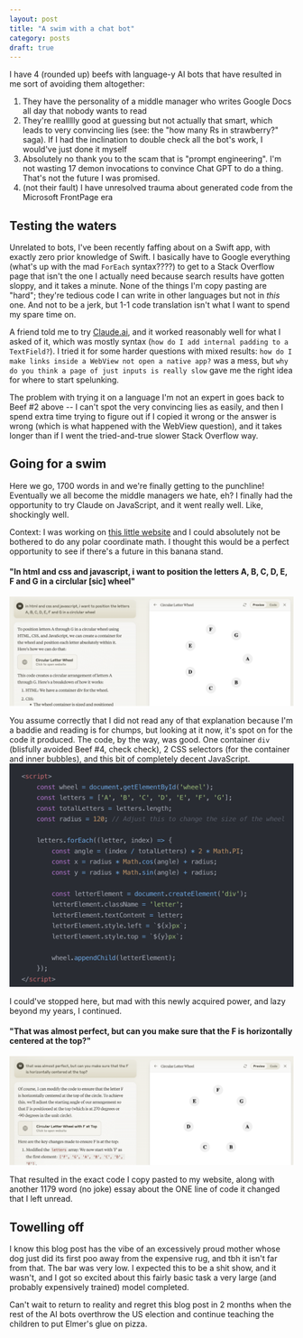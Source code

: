 ```yaml
---
layout: post
title: "A swim with a chat bot"
category: posts
draft: true
---
```

I have 4 (rounded up) beefs with language-y AI bots that have resulted in me sort of avoiding them altogether:
1. They have the personality of a middle manager who writes Google Docs all day that nobody wants to read
1. They're reallllly good at guessing but not actually that smart, which leads to very convincing lies (see: the "how many Rs in strawberry?" saga). If I had the inclination to double check all the bot's work, I would've just done it myself
1. Absolutely no thank you to the scam that is "prompt engineering". I'm not wasting 17 demon invocations to convince Chat GPT to do a thing. That's not the future I was promised.
1. (not their fault) I have unresolved trauma about generated code from the Microsoft FrontPage era

## Testing the waters
Unrelated to bots, I've been recently faffing about on a Swift app, with exactly zero prior knowledge of Swift. I basically have to Google everything (what's up with the mad `ForEach` syntax????) to get to a Stack Overflow page that isn't the one I actually need because search results have gotten sloppy, and it takes a minute. None of the things I'm copy pasting are "hard"; they're tedious code I can write in other languages but not in _this_ one. And not to be a jerk, but 1-1 code translation isn't what I want to spend my spare time on.

A friend told me to try [Claude.ai](https://claude.ai/), and it worked reasonably well for what I asked of it, which was mostly syntax (`how do I add internal padding to a TextField?`). I tried it for some harder questions with mixed results: `how do I make links inside a WebView not open a native app?` was a mess, but `why do you think a page of just inputs is really slow` gave me the right idea for where to start spelunking. 

The problem with trying it on a language I'm not an expert in goes back to Beef #2 above -- I can't spot the very convincing lies as easily, and then I spend extra time trying to figure out if I copied it wrong or the answer is wrong (which is what happened with the WebView question), and it takes longer than if I went the tried-and-true slower Stack Overflow way.

## Going for a swim
Here we go, 1700 words in and we're finally getting to the punchline! Eventually we all become the middle managers we hate, eh? I finally had the opportunity to try Claude on JavaScript, and it went really well. Like, shockingly well.

Context: I was working on [this little website](https://music-morsels.glitch.me/what/next.html) and I could absolutely not be bothered to do any polar coordinate math. I thought this would be a perfect opportunity to see if there's a future in this banana stand.

#### "In html and css and javascript, i want to position the letters A, B, C, D, E, F and G in a circlular [sic] wheel"

<img alt="i ask the question to the bot, it responds with a page of text i will not be reading, but also with an image of grey bubbles on the circumference of a circle of about 120px, each bubble containing one of the letters i asked for" src="/images/2024-09-29/1.png">

You assume correctly that I did not read any of that explanation because I'm a baddie and reading is for chumps, but looking at it now, it's spot on for the code it produced. The code, by the way, was good. One container `div` (blisfully avoided Beef #4, check check), 2 CSS selectors (for the container and inner bubbles), and this bit of completely decent JavaScript.
<img alt="a JS script tag that basically creates a div for each of the letters and absolutely positions it based on  " src="/images/2024-09-29/3.png">

I could've stopped here, but mad with this newly acquired power, and lazy beyond my years, I continued.
#### "That was almost perfect, but can you make sure that the F is horizontally centered at the top?"
<img alt="the same grey bubbles as before but now slightly rotated, so that the F is directly at the top" src="/images/2024-09-29/2.png">

That resulted in the exact code I copy pasted to my website, along with another 1179 word (no joke) essay about the ONE line of code it changed that I left unread.

## Towelling off
I know this blog post has the vibe of an excessively proud mother whose dog just did its first  poo away from the expensive rug, and tbh it isn't far from that. The bar was very low. I expected this to be a shit show, and it wasn't, and I got so excited about this fairly basic task a very large (and probably expensively trained) model completed. 

Can't wait to return to reality and regret this blog post in 2 months when the rest of the AI bots overthrow the US election and continue teaching the children to put Elmer's glue on pizza.

